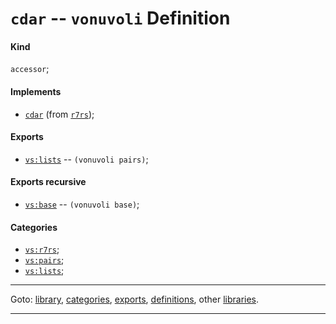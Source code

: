 

<a id='definition__vonuvoli__cdar'></a>

# `cdar` -- `vonuvoli` Definition


<a id='definition__vonuvoli__cdar__kind'></a>

#### Kind

`accessor`;


<a id='definition__vonuvoli__cdar__implements'></a>

#### Implements

 * [`cdar`](../../r7rs/definitions/cdar.md#definition__r7rs__cdar) (from [`r7rs`](../../r7rs/_index.md#library__r7rs));


<a id='definition__vonuvoli__cdar__exports'></a>

#### Exports

 * [`vs:lists`](../../vonuvoli/exports/vs_3a_lists.md#export__vonuvoli__vs_3a_lists) -- `(vonuvoli pairs)`;


<a id='definition__vonuvoli__cdar__exports-recursive'></a>

#### Exports recursive

 * [`vs:base`](../../vonuvoli/exports/vs_3a_base.md#export__vonuvoli__vs_3a_base) -- `(vonuvoli base)`;


<a id='definition__vonuvoli__cdar__categories'></a>

#### Categories

 * [`vs:r7rs`](../../vonuvoli/categories/vs_3a_r7rs.md#category__vonuvoli__vs_3a_r7rs);
 * [`vs:pairs`](../../vonuvoli/categories/vs_3a_pairs.md#category__vonuvoli__vs_3a_pairs);
 * [`vs:lists`](../../vonuvoli/categories/vs_3a_lists.md#category__vonuvoli__vs_3a_lists);

----

Goto: [library](../../vonuvoli/_index.md#library__vonuvoli), [categories](../../vonuvoli/categories/_index.md#toc__vonuvoli__categories), [exports](../../vonuvoli/exports/_index.md#toc__vonuvoli__exports), [definitions](../../vonuvoli/definitions/_index.md#toc__vonuvoli__definitions), other [libraries](../../_libraries.md#toc__libraries).

----

